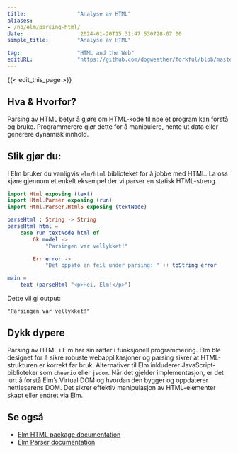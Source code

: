 ```yaml
---
title:                "Analyse av HTML"
aliases:
- /no/elm/parsing-html/
date:                  2024-01-20T15:31:47.530728-07:00
simple_title:         "Analyse av HTML"

tag:                  "HTML and the Web"
editURL:              "https://github.com/dogweather/forkful/blob/master/content/no/elm/parsing-html.md"
---
```


{{< edit_this_page >}}

## Hva & Hvorfor?
Parsing av HTML betyr å gjøre om HTML-kode til noe et program kan forstå og bruke. Programmerere gjør dette for å manipulere, hente ut data eller generere dynamisk innhold.

## Slik gjør du:
I Elm bruker du vanligvis `elm/html` biblioteket for å jobbe med HTML. La oss kjøre gjennom et enkelt eksempel der vi parser en statisk HTML-streng.

```Elm
import Html exposing (text)
import Html.Parser exposing (run)
import Html.Parser.Html5 exposing (textNode)

parseHtml : String -> String
parseHtml html =
    case run textNode html of
        Ok model ->
            "Parsingen var vellykket!"

        Err error ->
            "Det oppsto en feil under parsing: " ++ toString error

main =
    text (parseHtml "<p>Hei, Elm!</p>")
```

Dette vil gi output:
```
"Parsingen var vellykket!"
```

## Dykk dypere
Parsing av HTML i Elm har sin røtter i funksjonell programmering. Elm ble designet for å sikre robuste webapplikasjoner og parsing sikrer at HTML-strukturen er korrekt før bruk. Alternativer til Elm inkluderer JavaScript-biblioteker som `cheerio` eller `jsdom`. Når det gjelder implementasjon, er det lurt å forstå Elm’s Virtual DOM og hvordan den bygger og oppdaterer nettleserens DOM. Det sikrer effektiv manipulasjon av HTML-elementer skapt eller endret via Elm.

## Se også
- [Elm HTML package documentation](https://package.elm-lang.org/packages/elm/html/latest/)
- [Elm Parser documentation](https://package.elm-lang.org/packages/elm/parser/latest/)
